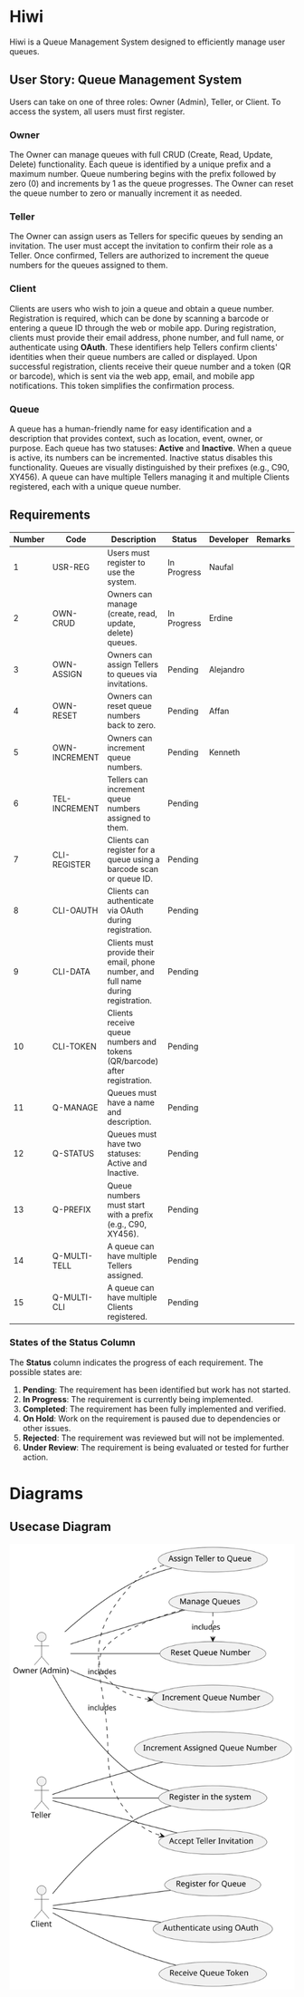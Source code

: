 # Hiwi
Hiwi is a Queue Management System designed to efficiently manage user queues.

## User Story: Queue Management System

Users can take on one of three roles: Owner (Admin), Teller, or Client. To access the system, all users must first register.

### Owner
The Owner can manage queues with full CRUD (Create, Read, Update, Delete) functionality. Each queue is identified by a unique prefix and a maximum number. Queue numbering begins with the prefix followed by zero (0) and increments by 1 as the queue progresses. The Owner can reset the queue number to zero or manually increment it as needed.

### Teller
The Owner can assign users as Tellers for specific queues by sending an invitation. The user must accept the invitation to confirm their role as a Teller. Once confirmed, Tellers are authorized to increment the queue numbers for the queues assigned to them.

### Client
Clients are users who wish to join a queue and obtain a queue number. Registration is required, which can be done by scanning a barcode or entering a queue ID through the web or mobile app. During registration, clients must provide their email address, phone number, and full name, or authenticate using **OAuth**. These identifiers help Tellers confirm clients' identities when their queue numbers are called or displayed. Upon successful registration, clients receive their queue number and a token (QR or barcode), which is sent via the web app, email, and mobile app notifications. This token simplifies the confirmation process.

### Queue
A queue has a human-friendly name for easy identification and a description that provides context, such as location, event, owner, or purpose. Each queue has two statuses: **Active** and **Inactive**. When a queue is active, its numbers can be incremented. Inactive status disables this functionality. Queues are visually distinguished by their prefixes (e.g., C90, XY456). A queue can have multiple Tellers managing it and multiple Clients registered, each with a unique queue number.

## Requirements

| Number | Code          | Description                                                                 | Status      | Developer | Remarks |
|--------|---------------|-----------------------------------------------------------------------------|-------------|-----------|---------|
| 1      | USR-REG       | Users must register to use the system.                                     | In Progress    | Naufal          |         |
| 2      | OWN-CRUD      | Owners can manage (create, read, update, delete) queues.                   | In Progress     | Erdine         |         |
| 3      | OWN-ASSIGN    | Owners can assign Tellers to queues via invitations.                       | Pending     |  Alejandro        |         |
| 4      | OWN-RESET     | Owners can reset queue numbers back to zero.                               | Pending     |  Affan         |         |
| 5      | OWN-INCREMENT | Owners can increment queue numbers.                                        | Pending     | Kenneth          |         |
| 6      | TEL-INCREMENT | Tellers can increment queue numbers assigned to them.                      | Pending     |           |         |
| 7      | CLI-REGISTER  | Clients can register for a queue using a barcode scan or queue ID.         | Pending     |           |         |
| 8      | CLI-OAUTH     | Clients can authenticate via OAuth during registration.                    | Pending     |           |         |
| 9      | CLI-DATA      | Clients must provide their email, phone number, and full name during registration. | Pending     |           |         |
| 10     | CLI-TOKEN     | Clients receive queue numbers and tokens (QR/barcode) after registration.  | Pending     |           |         |
| 11     | Q-MANAGE      | Queues must have a name and description.                                   | Pending     |           |         |
| 12     | Q-STATUS      | Queues must have two statuses: Active and Inactive.                        | Pending     |           |         |
| 13     | Q-PREFIX      | Queue numbers must start with a prefix (e.g., C90, XY456).                 | Pending     |           |         |
| 14     | Q-MULTI-TELL  | A queue can have multiple Tellers assigned.                                | Pending     |           |         |
| 15     | Q-MULTI-CLI   | A queue can have multiple Clients registered.                              | Pending     |           |         |

### States of the Status Column

The **Status** column indicates the progress of each requirement. The possible states are:

1. **Pending**: The requirement has been identified but work has not started.
2. **In Progress**: The requirement is currently being implemented.
3. **Completed**: The requirement has been fully implemented and verified.
4. **On Hold**: Work on the requirement is paused due to dependencies or other issues.
5. **Rejected**: The requirement was reviewed but will not be implemented.
6. **Under Review**: The requirement is being evaluated or tested for further action.

# Diagrams
## Usecase Diagram
![usecase diagram](out/doc/usecase.svg)

<!-- ## Activity Diagram
![activity diagram](doc/out/activity/activity.svg)

## Sequence Diagram
![sequence diagram](doc/out/sequence/sequence.svg)

## Class Diagram
![class diagram](doc/out/class/class.svg)

## Entity Diagram 
![entity diagram](doc/out/entity/entity.svg) -->
